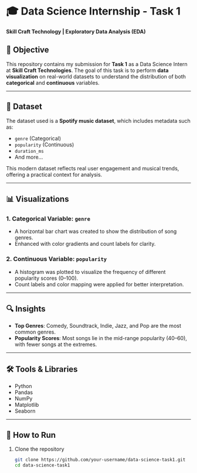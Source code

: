 # 🎓 Data Science Internship - Task 1  
**Skill Craft Technology | Exploratory Data Analysis (EDA)**

## 📌 Objective

This repository contains my submission for **Task 1** as a Data Science Intern at **Skill Craft Technologies**. The goal of this task is to perform **data visualization** on real-world datasets to understand the distribution of both **categorical** and **continuous** variables.

---

## 📁 Dataset

The dataset used is a **Spotify music dataset**, which includes metadata such as:
- `genre` (Categorical)
- `popularity` (Continuous)
- `duration_ms`
- And more...

This modern dataset reflects real user engagement and musical trends, offering a practical context for analysis.

---

## 📊 Visualizations

### 1. Categorical Variable: `genre`
- A horizontal bar chart was created to show the distribution of song genres.
- Enhanced with color gradients and count labels for clarity.

### 2. Continuous Variable: `popularity`
- A histogram was plotted to visualize the frequency of different popularity scores (0–100).
- Count labels and color mapping were applied for better interpretation.

---

## 🔍 Insights

- **Top Genres**: Comedy, Soundtrack, Indie, Jazz, and Pop are the most common genres.
- **Popularity Scores**: Most songs lie in the mid-range popularity (40–60), with fewer songs at the extremes.

---

## 🛠️ Tools & Libraries

- Python  
- Pandas  
- NumPy  
- Matplotlib  
- Seaborn  

---

## 📜 How to Run

1. Clone the repository  
   ```bash
   git clone https://github.com/your-username/data-science-task1.git
   cd data-science-task1

